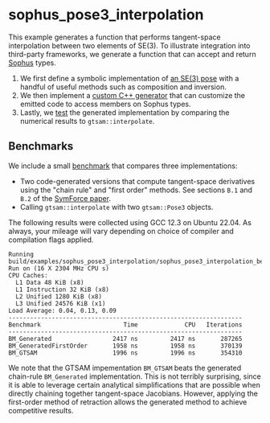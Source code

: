 # sophus_pose3_interpolation

This example generates a function that performs tangent-space interpolation between two elements
of SE(3). To illustrate integration into third-party frameworks, we generate a function that can accept and return [Sophus](https://github.com/strasdat/Sophus) types.

1. We first define a symbolic implementation of [an SE(3) pose](../pose3.py) with a handful of useful methods such as composition and inversion.
2. We then implement a [custom C++ generator](gen_pose3_interpolation.py) that can customize the emitted code to access members on Sophus types.
3. Lastly, we [test](sophus_pose3_interpolation_test.cc) the generated implementation by comparing the numerical results to `gtsam::interpolate`.

## Benchmarks

We include a small [benchmark](sophus_pose3_interpolation_bench.cc) that compares three implementations:

- Two code-generated versions that compute tangent-space derivatives using the "chain rule" and "first order" methods. See sections `B.1` and `B.2` of the [SymForce paper](https://arxiv.org/abs/2204.07889).
- Calling `gtsam::interpolate` with two `gtsam::Pose3` objects.

The following results were collected using GCC 12.3 on Ubuntu 22.04. As always, your mileage will vary depending on choice of compiler and compilation flags applied.
```
Running build/examples/sophus_pose3_interpolation/sophus_pose3_interpolation_bench
Run on (16 X 2304 MHz CPU s)
CPU Caches:
  L1 Data 48 KiB (x8)
  L1 Instruction 32 KiB (x8)
  L2 Unified 1280 KiB (x8)
  L3 Unified 24576 KiB (x1)
Load Average: 0.04, 0.13, 0.09
-----------------------------------------------------------------
Benchmark                       Time             CPU   Iterations
-----------------------------------------------------------------
BM_Generated                 2417 ns         2417 ns       287265
BM_GeneratedFirstOrder       1958 ns         1958 ns       370139
BM_GTSAM                     1996 ns         1996 ns       354310
```

We note that the GTSAM impementation `BM_GTSAM` beats the generated chain-rule `BM_Generated` implementation. This is not terribly surprising, since it is able to leverage certain analytical simplifications that are possible when directly chaining together tangent-space Jacobians. However, applying the first-order method of retraction allows the generated method to achieve competitive results.
